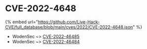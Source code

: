 # CVE-2022-4648
{% embed url="https://github.com/Live-Hack-CVE/full_database/blob/main/cves/2022/CVE-2022-4648.json" %}

* WodenSec ~> [CVE-2022-46485](https://www.alice-snow.ru/2022/database/cve-2022-4648/cve-2022-46485-wodensec)
* WodenSec ~> [CVE-2022-46484](https://www.alice-snow.ru/2022/database/cve-2022-4648/cve-2022-46484-wodensec)